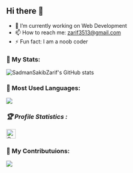 <h2>Hi there 👋</h2>

<!--
**SadmanSakibZarif/SadmanSakibZarif** is a ✨ _special_ ✨ repository because its `README.md` (this file) appears on your GitHub profile.

- 🌱 I’m currently learning python(advanced)
- 👯 I’m looking to collaborate on ...
- 🤔 I’m looking for help with ...
- 💬 Ask me about ...
- - 😄 Pronouns: ...
- ⚡ Fun fact: ...
-->

- 🔭 I’m currently working on Web Development
- 📫 How to reach me: zarif3513@gmail.com
- ⚡ Fun fact: I am a noob coder 
<h3>👯 My Stats: </h3>

![SadmanSakibZarif's GitHub stats](https://github-readme-stats.vercel.app/api?username=SSakibZ&show_icons=true&theme=radical)

<h3>📜 Most Used Languages: </h3>
<img align="center" src="https://github-readme-stats.vercel.app/api/top-langs/?username=SSakibZ&layout=compact&theme=radical">

<h3><b><i>🏆 Profile Statistics :</i></b></h3>
<a href="https://github.com/SSakibZ"><img height="25" title="Counter" src="https://komarev.com/ghpvc/?username=SSakibZ&color=blue&style=flat-square"></a>

<h3>🌱 My Contributuions: </h3>
<img align='center' src="https://github-readme-streak-stats.herokuapp.com?user=SSakibZ&theme=radical&border=#ffffff">
